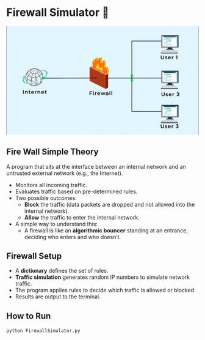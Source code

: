 # Firewall Simulator 🧱

![Network Firewall](Networkfirewall.gif)

## Fire Wall Simple Theory

A program that sits at the interface between an internal network and an untrusted external network (e.g., the Internet).

- Monitors all incoming traffic.
- Evaluates traffic based on pre-determined rules.
- Two possible outcomes:
  - **Block** the traffic (data packets are dropped and not allowed into the internal network).
  - **Allow** the traffic to enter the internal network.
- A simple way to understand this:
  - A firewall is like an **algorithmic bouncer** standing at an entrance, deciding who enters and who doesn’t.

## Firewall Setup

- A **dictionary** defines the set of rules.
- **Traffic simulation** generates random IP numbers to simulate network traffic.
- The program applies rules to decide which traffic is allowed or blocked.
- Results are output to the terminal.

## How to Run

```bash
python FirewallSimulator.py
```
